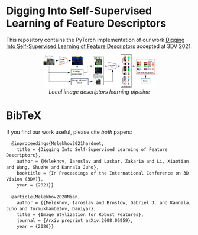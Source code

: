# Digging Into Self-Supervised Learning of Feature Descriptors
This repository contains the PyTorch implementation of our work [Digging Into Self-Supervised Learning of Feature Descriptors](https://imelekhov.com/hndesc/) accepted at 3DV 2021.

<p align="center">
  <a href="https://arxiv.org/abs/2110.04773"><img src="doc/pipeline_small.svg" width="60%"/></a>
  <br /><em>Local image descriptors learning pipeline</em>
</p>


# BibTeX
If you find our work useful, please cite *both* papers:
```
  @inproceedings{Melekhov2021hardnet,
    title = {Digging Into Self-Supervised Learning of Feature Descriptors},
    author = {Melekhov, Iaroslav and Laskar, Zakaria and Li, Xiaotian and Wang, Shuzhe and Kannala Juho},
    booktitle = {In Proceedings of the International Conference on 3D Vision (3DV)},
    year = {2021}}

  @article{Melekhov2020Nian,
    author = {{Melekhov, Iaroslav and Brostow, Gabriel J. and Kannala, Juho and Turmukhambetov, Daniyar},
    title = {Image Stylization for Robust Features},
    journal = {Arxiv preprint arXiv:2008.06959},
    year = {2020}}
```
